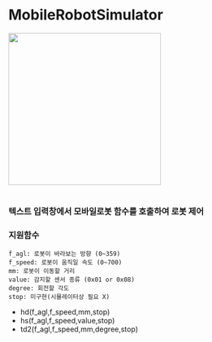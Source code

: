# MobileRobotSimulator

<img src="image/run.gif" height=300>

#

### 텍스트 입력창에서 모바일로봇 함수를 호출하여 로봇 제어

### 지원함수
    f_agl: 로봇이 바라보는 방향 (0~359)  
    f_speed: 로봇이 움직일 속도 (0~700)  
    mm: 로봇이 이동할 거리 
    value: 감지할 센서 종류 (0x01 or 0x08)
    degree: 회전할 각도
    stop: 미구현(시뮬레이터상 필요 X)

- hd(f_agl,f_speed,mm,stop)
- hs(f_agl,f_speed,value,stop)
- td2(f_agl,f_speed,mm,degree,stop)  